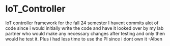 # IoT_Controller
IoT controller framework for the fall 24 semester
I havent commits alot of code since i would initially write the code and have it looked over by my lab partner who would make any necessary changes after testing and only then would he test it. Plus i had less time to use the PI since i dont own it -Alben 
